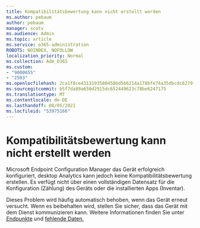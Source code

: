 ```yaml
---
title: Kompatibilitätsbewertung kann nicht erstellt werden
ms.author: pebaum
author: pebaum
manager: scotv
ms.audience: Admin
ms.topic: article
ms.service: o365-administration
ROBOTS: NOINDEX, NOFOLLOW
localization_priority: Normal
ms.collection: Adm_O365
ms.custom:
- "9000655"
- "2503"
ms.openlocfilehash: 2ca1f8ce43131935804586d566214a178bfe74a35dbcdc6279f92375192bd392
ms.sourcegitcommit: b5f7da89a650d2915dc652449623c78be6247175
ms.translationtype: MT
ms.contentlocale: de-DE
ms.lasthandoff: 08/05/2021
ms.locfileid: "53975166"
---
```

# <a name="cant-create-a-compatibility-assessment"></a>Kompatibilitätsbewertung kann nicht erstellt werden

Microsoft Endpoint Configuration Manager das Gerät erfolgreich konfiguriert, desktop Analytics kann jedoch keine Kompatibilitätsbewertung erstellen. Es verfügt nicht über einen vollständigen Datensatz für die Konfiguration (Zählung) des Geräts oder die installierten Apps (Inventar).

Dieses Problem wird häufig automatisch behoben, wenn das Gerät erneut versucht. Wenn es beibehalten wird, stellen Sie sicher, dass das Gerät mit dem Dienst kommunizieren kann. Weitere Informationen finden Sie unter [Endpunkte](https://docs.microsoft.com/configmgr/desktop-analytics/enable-data-sharing#endpoints) und [fehlende Daten.](https://docs.microsoft.com/configmgr/desktop-analytics/monitor-connection-health#missing-data)
